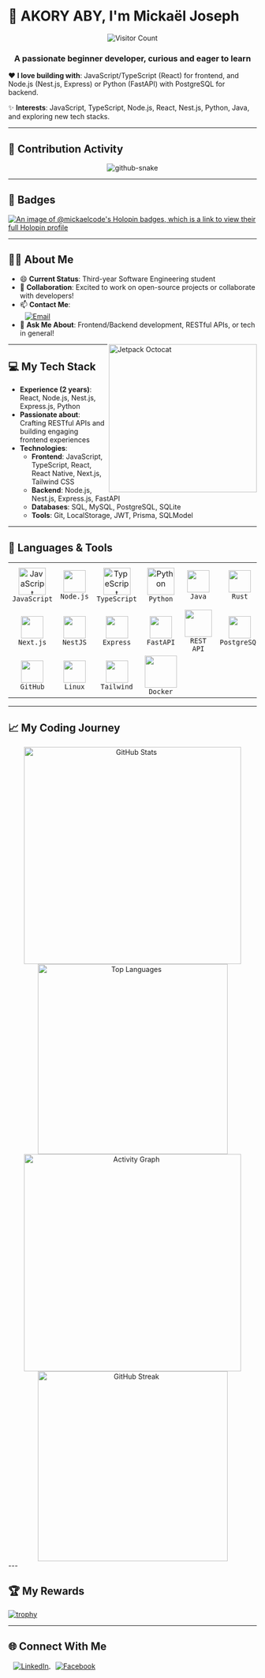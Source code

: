 # 👋 AKORY ABY, I'm Mickaël Joseph

<p align="center">
  <img src="https://visitor-badge.laobi.icu/badge?page_id=Mickaelcode.Mickaelcode&left_color=royalblue&right_color=black" alt="Visitor Count"/>
</p>
<h3 align="center">A passionate beginner developer, curious and eager to learn</h3>

❤️ **I love building with**: JavaScript/TypeScript (React) for frontend, and Node.js (Nest.js, Express) or Python (FastAPI) with PostgreSQL for backend.

✨ **Interests**: JavaScript, TypeScript, Node.js, React, Nest.js, Python, Java, and exploring new tech stacks.

---

## 🌟 Contribution Activity
<div align="center">
  <picture>
    <source media="(prefers-color-scheme: dark)" srcset="https://raw.githubusercontent.com/mickaelcode/mickaelcode/output/github-contribution-grid-snake-dark.svg" />
    <source media="(prefers-color-scheme: light)" srcset="https://raw.githubusercontent.com/mickaelcode/mickaelcode/output/git-contribution-grid-snake.svg" />
    <img alt="github-snake" src="https://raw.githubusercontent.com/mickaelcode/mickaelcode/output/git-contribution-grid-snake.svg" />
  </picture>
</div>

---

## 🏅 Badges
[![An image of @mickaelcode's Holopin badges, which is a link to view their full Holopin profile](https://holopin.me/mickaelcode)](https://holopin.io/@mickaelcode)

---

## 🙋‍♂️ About Me
- 😄 **Current Status**: Third-year Software Engineering student  
- 🔭 **Collaboration**: Excited to work on open-source projects or collaborate with developers!  
- 📫 **Contact Me**:  
  <a href="mailto:mickaelandriana06@gmail.com">
    <img src="https://img.shields.io/badge/Email-%23E91E63?style=for-the-badge&logo=gmail&logoColor=white" alt="Email" style="vertical-align: middle; margin-left: 10px;" />
  </a>
- 💬 **Ask Me About**: Frontend/Backend development, RESTful APIs, or tech in general!  

<img align="right" src="https://octodex.github.com/images/jetpacktocat.png" width="300" alt="Jetpack Octocat">

---

## 💻 My Tech Stack
- **Experience (2 years)**: React, Node.js, Nest.js, Express.js, Python  
- **Passionate about**: Crafting RESTful APIs and building engaging frontend experiences  
- **Technologies**:  
  - **Frontend**: JavaScript, TypeScript, React, React Native, Next.js, Tailwind CSS  
  - **Backend**: Node.js, Nest.js, Express.js, FastAPI  
  - **Databases**: SQL, MySQL, PostgreSQL, SQLite  
  - **Tools**: Git, LocalStorage, JWT, Prisma, SQLModel  

---

## 🚀 Languages & Tools

<table align="center">
  <tbody>
    <tr>
      <td align="center" width="90">
        <a target="_blank" href="https://www.javascript.com/">
          <img src="https://techstack-generator.vercel.app/js-icon.svg" alt="JavaScript" width="55" height="55">
        </a>
        <br><code>JavaScript</code>
      </td>
      <td align="center" width="90">
        <a target="_blank" href="https://nodejs.org/">
          <img src="https://skillicons.dev/icons?i=nodejs" width="45" height="45">
        </a>
        <br><code>Node.js</code>
      </td>
      <td align="center" width="90">
        <a target="_blank" href="https://www.typescriptlang.org/">
          <img src="https://techstack-generator.vercel.app/ts-icon.svg" alt="TypeScript" width="55" height="55">
        </a>
        <br><code>TypeScript</code>
      </td>
      <td align="center" width="90">
        <a target="_blank" href="https://www.python.org/">
          <img src="https://techstack-generator.vercel.app/python-icon.svg" alt="Python" width="55" height="55">
        </a>
        <br><code>Python</code>
      </td>
      <td align="center" width="90">
        <a target="_blank" href="https://www.java.com/">
          <img src="https://skillicons.dev/icons?i=java" width="45" height="45">
        </a>
        <br><code>Java</code>
      </td>
      <td align="center" width="90">
        <a target="_blank" href="https://www.rust-lang.org/">
          <img src="https://skillicons.dev/icons?i=rust" width="45" height="45">
        </a>
        <br><code>Rust</code>
      </td>
      <td align="center" width="90">
        <a target="_blank" href="https://reactjs.org/">
          <img src="https://techstack-generator.vercel.app/react-icon.svg" width="55" height="55">
        </a>
        <br><code>React</code>
      </td>
      <td align="center" width="90">
        <a target="_blank" href="https://reactnative.dev/">
          <img src="https://techstack-generator.vercel.app/react-icon.svg" width="55" height="55">
        </a>
        <br><code>React Native</code>
      </td>
    </tr>
    <tr>
      <td align="center" width="90">
        <a target="_blank" href="https://nextjs.org/">
          <img src="https://skillicons.dev/icons?i=nextjs" width="45" height="45">
        </a>
        <br><code>Next.js</code>
      </td>
      <td align="center" width="90">
        <a target="_blank" href="https://nestjs.com/">
          <img src="https://skillicons.dev/icons?i=nestjs" width="45" height="45">
        </a>
        <br><code>NestJS</code>
      </td>
      <td align="center" width="90">
        <a target="_blank" href="https://expressjs.com/">
          <img src="https://skillicons.dev/icons?i=express" width="45" height="45">
        </a>
        <br><code>Express</code>
      </td>
      <td align="center" width="90">
        <a target="_blank" href="https://fastapi.tiangolo.com/">
          <img src="https://skillicons.dev/icons?i=fastapi" width="45" height="45">
        </a>
        <br><code>FastAPI</code>
      </td>
      <td align="center" width="90">
        <a target="_blank" href="https://restfulapi.net/">
          <img src="https://techstack-generator.vercel.app/restapi-icon.svg" width="55" height="55">
        </a>
        <br><code>REST API</code>
      </td>
      <td align="center" width="90">
        <a target="_blank" href="https://www.postgresql.org/">
          <img src="https://skillicons.dev/icons?i=postgres" width="45" height="45">
        </a>
        <br><code>PostgreSQL</code>
      </td>
      <td align="center" width="90">
        <a target="_blank" href="https://www.mysql.com/">
          <img src="https://techstack-generator.vercel.app/mysql-icon.svg" width="55" height="55">
        </a>
        <br><code>MySQL</code>
      </td>
      <td align="center" width="90">
        <a target="_blank" href="https://git-scm.com/">
          <img src="https://skillicons.dev/icons?i=git" width="45" height="45">
        </a>
        <br><code>Git</code>
      </td>
    </tr>
    <tr>
      <td align="center" width="90">
        <a target="_blank" href="https://github.com/">
          <img src="https://skillicons.dev/icons?i=github" width="45" height="45">
        </a>
        <br><code>GitHub</code>
      </td>
      <td align="center" width="90">
        <a target="_blank" href="https://www.linux.org/">
          <img src="https://skillicons.dev/icons?i=linux" width="45" height="45">
        </a>
        <br><code>Linux</code>
      </td>
      <td align="center" width="90">
        <a target="_blank" href="https://tailwindcss.com/">
          <img src="https://skillicons.dev/icons?i=tailwind" width="45" height="45">
        </a>
        <br><code>Tailwind</code>
      </td>
      <td align="center" width="90">
        <a target="_blank" href="https://www.docker.com/">
          <img src="https://techstack-generator.vercel.app/docker-icon.svg" width="65" height="65">
        </a>
        <br><code>Docker</code>
      </td>
    </tr>
  </tbody>
</table>

---

## 📈 My Coding Journey
<div align="center">
  <img width="440px" src="https://github-readme-stats.vercel.app/api?username=Mickael-Andjtv&show_icons=true&theme=onedark" alt="GitHub Stats">
  <img width="385px" src="https://github-readme-stats.anuraghazra1.vercel.app/api/top-langs/?username=Mickael-Andjtv&layout=compact&theme=onedark" alt="Top Languages">
  <img width="440px" src="https://github-readme-activity-graph.vercel.app/graph?username=Mickael-Andjtv&theme=github" alt="Activity Graph">
  <img width="385px" src="https://streak-stats.demolab.com/?user=Mickael-Andjtv&theme=dark" alt="GitHub Streak">
  
</div>
---

## 🏆 My Rewards
[![trophy](https://github-profile-trophy.vercel.app/?username=Mickael-Andjtv&theme=onedark)](https://github.com/ryo-ma/github-profile-trophy)

---

## 🌐 Connect With Me
<p align="left">
  <a href="https://www.linkedin.com/in/mickael-andriana-1645302b0?utm_source=share&utm_campaign=share_via&utm_content=profile&utm_medium=android_app" target="blank">
    <img src="https://img.shields.io/badge/LinkedIn-0077B5?style=for-the-badge&logo=linkedin&logoColor=white" alt="LinkedIn" style="vertical-align: middle; margin-left: 10px;" />
  </a>
  <a href="https://www.facebook.com/profile.php?id=100083645335534" target="blank">
    <img src="https://img.shields.io/badge/Facebook-1877F2?style=for-the-badge&logo=facebook&logoColor=white" alt="Facebook" style="vertical-align: middle; margin-left: 10px;" />
  </a>
</p>
